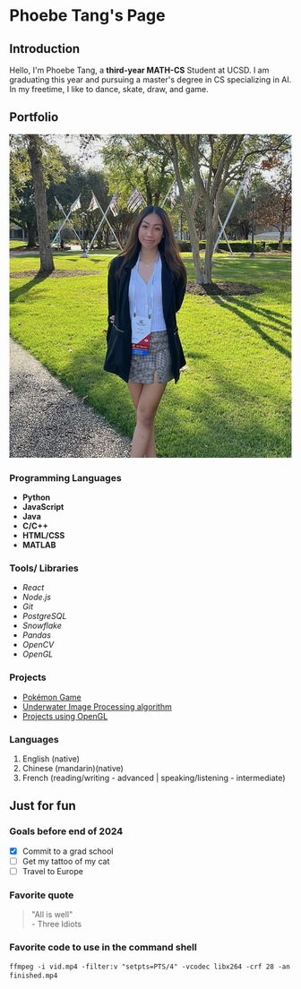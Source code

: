 # Phoebe Tang's Page

## Introduction

Hello, I'm Phoebe Tang, a **third-year MATH-CS** Student at UCSD. I am graduating this year and pursuing a master's degree in CS specializing in AI. In my freetime, I like to dance, skate, draw, and game.

## Portfolio

![Profile Picture](Imgs/prof_photo.jpg)

### Programming Languages
- **Python**
- **JavaScript**
- **Java**
- **C/C++**
- **HTML/CSS**
- **MATLAB**

### Tools/ Libraries
- *React*
- *Node.js*
- *Git*
- *PostgreSQL*
- *Snowflake*
- *Pandas*
- *OpenCV*
- *OpenGL*

### Projects
- [Pokémon Game](https://github.com/adironene/PokemonGame)
- [Underwater Image Processing algorithm](https://github.com/adironene/underwaterImage)
- [Projects using OpenGL](https://github.com/adironene/MATH-155A-Projects)

### Languages
1. English (native)
2. Chinese (mandarin)(native)
3. French (reading/writing - advanced | speaking/listening - intermediate)


## Just for fun

### Goals before end of 2024

- [x] Commit to a grad school
- [ ] Get my tattoo of my cat
- [ ] Travel to Europe

### Favorite quote

> "All is well"  
> \- Three Idiots

### Favorite code to use in the command shell

```
ffmpeg -i vid.mp4 -filter:v "setpts=PTS/4" -vcodec libx264 -crf 28 -an finished.mp4
```
